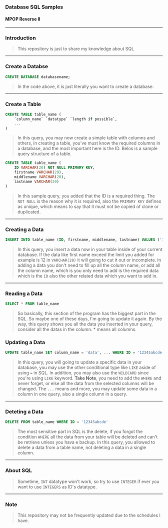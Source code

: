 ### Database SQL Samples
#### MPOP Reverse II
---
### Introduction
> This repository is just to share my knowledge about SQL
---
### Create a Databse
```SQL
CREATE DATABASE databasename;
```
> In the code above, it is just literally you want to create a database.
---
### Create a Table
```SQL
CREATE TABLE table_name (
	`column_name` `datatype` `length if possible`,
	...
)
```
> In this query, you may now create a simple table with columns and others, in creating a table, you've must know the required columns in a database, and the most important here is the ID. Belos is a sample query structure of a table.
```SQL
CREATE TABLE table_name (
	ID VARCHAR(20) NOT NULL PRIMARY KEY,
	firstname VARCHAR(20),
	middlename VARCHAR(20),
	lastname VARCHAR(20)
)
```
> In this sample query, you added that the ID is a required thing. The `NOT NULL` is the reason why it is required, also the `PRIMARY KEY` defines as unique, which means to say that it must not be copied of clone or duplicated.
---
### Creating a Data
```SQL
INSERT INTO table_name (ID, firstname, middlename, lastname) VALUES ('12345abcde', 'Juan', 'Apolo', 'Dela Cruz')
```
> In this query, you insert a data now in your table inside of your current database. If the data like first name exceed the limit you added for example is 12 in `VARCHAR(20)` it will going to cut it out or incomplete. In adding a data you don't need to fill up all the column name, or add all the column name, which is you only need to add is the required data which is the `ID` also the other related data which you want to add in.
---
### Reading a Data
```SQL
SELECT * FROM table_name
```
> So basically, this section of the program has the biggest part in the SQL. So maybe one of these days, I'm going to update it again. By the way, this query shows you all the data you inserted in your query, consider all the datas in the column. * means all columns.

### Updating a Data
```SQL
UPDATE table_name SET column_name = 'data', ... WHERE ID = '12345abcde'
```
> In this query, you will going to update a specific data in your database, you may use the other conditional type like `LIKE` aside of using `=` in SQL. In addition, you may also use the `WILDCARD` since you're using `LIKE` keyword. **Take Note**, you need to add the `WHERE` and never forget, or else all the data from the selected columns will be changed. The `...` means and more, you may update some data in a column in one query, also a single column in a query.

---
### Deteting a Data
```SQL
DELETE FROM table_name WHERE ID = '12345abcde'
```
> The most sensitive part in SQL is the delete, if you forgot the condition `WHERE` all the data from your table will be deleted and can't be retrieve unless you hava e backup. In this query, you allowed to delete a data from a table name, not deleting a data in a single column.
---
### About SQL
> Sometime, `INT` datatype won't work, so try to use `INTEGER` if ever you want to use `INTEGERS` as ID's datatype.
---
### Note
> This repository may not be frequently updated due to the schedules I have.